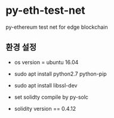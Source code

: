 # py-eth-test-net
py-ethereum test net for edge blockchain

## 환경 설정

- os version = ubuntu 16.04

- sudo apt install python2.7 python-pip
- sudo apt install libssl-dev
- set solidty compile by py-solc
- solidity version == 0.4.12
